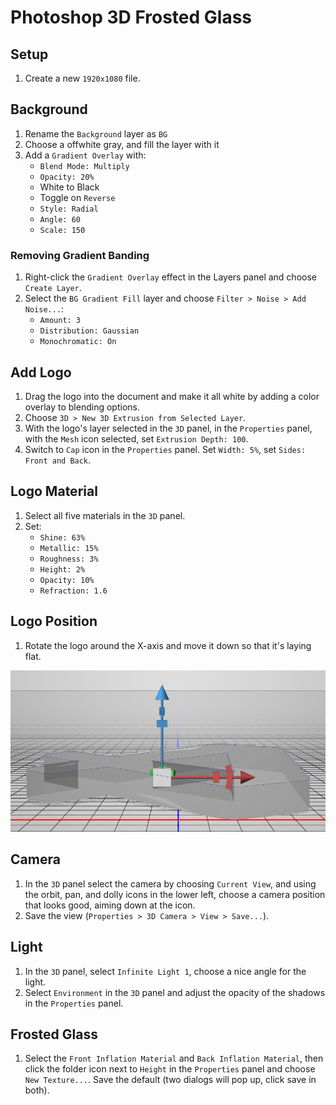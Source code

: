 # Photoshop 3D Frosted Glass

## Setup

1. Create a new `1920x1080` file.

## Background

1. Rename the `Background` layer as `BG`
2. Choose a offwhite gray, and fill the layer with it
3. Add a `Gradient Overlay` with:
    - `Blend Mode: Multiply`
    - `Opacity: 20%`
    - White to Black
    - Toggle on `Reverse`
    - `Style: Radial`
    - `Angle: 60`
    - `Scale: 150`

### Removing Gradient Banding

1. Right-click the `Gradient Overlay` effect in the Layers panel and choose `Create Layer`.
2. Select the `BG Gradient Fill` layer and choose `Filter > Noise > Add Noise...`:
    - `Amount: 3`
    - `Distribution: Gaussian`
    - `Monochromatic: On`
  
## Add Logo

1. Drag the logo into the document and make it all white by adding a color overlay to blending options.
2. Choose `3D > New 3D Extrusion from Selected Layer`.
3. With the logo's layer selected in the `3D` panel, in the `Properties` panel, with the `Mesh` icon selected, set `Extrusion Depth: 100`.
4. Switch to `Cap` icon in the `Properties` panel. Set `Width: 5%`, set `Sides: Front and Back`.

## Logo Material

1. Select all five materials in the `3D` panel.
2. Set:
    - `Shine: 63%`
    - `Metallic: 15%`
    - `Roughness: 3%`
    - `Height: 2%`
    - `Opacity: 10%`
    - `Refraction: 1.6`

## Logo Position

1. Rotate the logo around the X-axis and move it down so that it's laying flat.

![Alignment](assets/photoshop-3d-frosted-glass-alignment.png)

## Camera

1. In the `3D` panel select the camera by choosing `Current View`, and using the orbit, pan, and dolly icons in the lower left, choose a camera position that looks good, aiming down at the icon.
2. Save the view (`Properties > 3D Camera > View > Save...`).

## Light

1. In the `3D` panel, select `Infinite Light 1`, choose a nice angle for the light.
2. Select `Environment` in the `3D` panel and adjust the opacity of the shadows in the `Properties` panel.

## Frosted Glass

1. Select the `Front Inflation Material` and `Back Inflation Material`, then click the folder icon next to `Height` in the `Properties` panel and choose `New Texture...`. Save the default (two dialogs will pop up, click save in both).